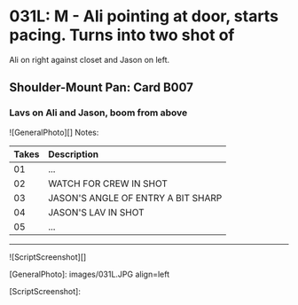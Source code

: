 # 031L: M - Ali pointing at door, starts pacing. Turns into two shot ofAli on right against closet and Jason on left.

## Shoulder-Mount Pan: Card B007

### Lavs on Ali and Jason, boom from above

![GeneralPhoto][]
Notes: 

| Takes | Description |
|:---|:----|
| 01 | ... |
| 02 | WATCH FOR CREW IN SHOT |
| 03 | JASON'S ANGLE OF ENTRY A BIT SHARP |
| 04 | JASON'S LAV IN SHOT |
| 05 | ... |

----

![ScriptScreenshot][]


[GeneralPhoto]:  images/031L.JPG align=left

[ScriptScreenshot]: 